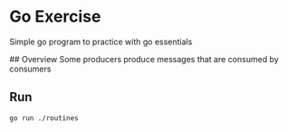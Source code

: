 # Go Exercise

Simple go program to practice with go essentials

## Overview
Some producers produce messages that are consumed by consumers

## Run

    go run ./routines
